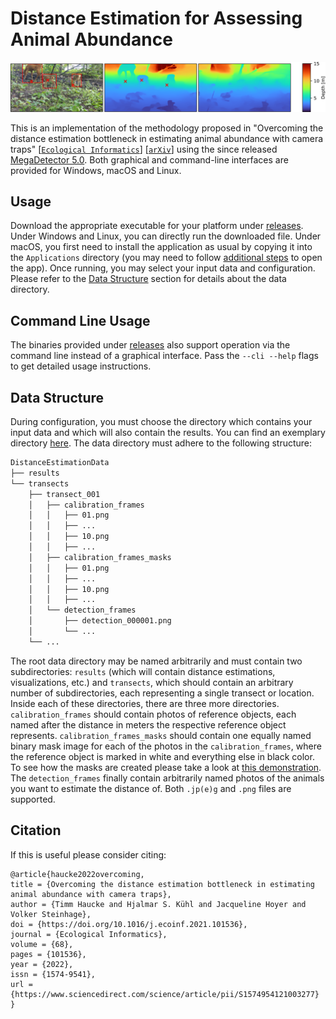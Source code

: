 # Distance Estimation for Assessing Animal Abundance

![Teaser](./assets/teaser.png)

This is an implementation of the methodology proposed in "Overcoming the distance estimation bottleneck in estimating animal abundance with camera traps" [[`Ecological Informatics`](https://doi.org/10.1016/j.ecoinf.2021.101536)] [[`arXiv`](https://arxiv.org/abs/2105.04244)] using the since released [MegaDetector 5.0](https://github.com/microsoft/CameraTraps/releases/tag/v5.0). Both graphical and command-line interfaces are provided for Windows, macOS and Linux.

## Usage

Download the appropriate executable for your platform under [releases](https://github.com/timmh/distance-estimation/releases). Under Windows and Linux, you can directly run the downloaded file. Under macOS, you first need to install the application as usual by copying it into the `Applications` directory (you may need to follow [additional steps](https://support.apple.com/guide/mac-help/open-a-mac-app-from-an-unidentified-developer-mh40616/mac) to open the app). Once running, you may select your input data and configuration. Please refer to the [Data Structure](#data-structure) section for details about the data directory.

## Command Line Usage

The binaries provided under [releases](https://github.com/timmh/distance-estimation/releases) also support operation via the command line instead of a graphical interface. Pass the `--cli --help` flags to get detailed usage instructions.

## Data Structure

During configuration, you must choose the directory which contains your input data and which will also contain the results. You can find an exemplary directory [here](assets/demodata.zip). The data directory must adhere to the following structure:

```bash
DistanceEstimationData
├── results
└── transects
    ├── transect_001
    │   ├── calibration_frames
    │   │   ├── 01.png
    │   │   ├── ...
    │   │   ├── 10.png
    │   │   ├── ...
    │   ├── calibration_frames_masks
    │   │   ├── 01.png
    │   │   ├── ...
    │   │   ├── 10.png
    │   │   ├── ...
    │   └── detection_frames
    │       ├── detection_000001.png
    │       └── ...
    └── ...
```
The root data directory may be named arbitrarily and must contain two subdirectories: `results` (which will contain distance estimations, visualizations, etc.) and `transects`, which should contain an arbitrary number of subdirectories, each representing a single transect or location. Inside each of these directories, there are three more directories. `calibration_frames` should contain photos of reference objects, each named after the distance in meters the respective reference object represents. `calibration_frames_masks` should contain one equally named binary mask image for each of the photos in the `calibration_frames`, where the reference object is marked in white and everything else in black color. To see how the masks are created please take a look at [this demonstration](assets/mask_howto.mp4). The `detection_frames` finally contain arbitrarily named photos of the animals you want to estimate the distance of. Both `.jp(e)g` and `.png` files are supported.

## Citation

If this is useful please consider citing:
```
@article{haucke2022overcoming,
title = {Overcoming the distance estimation bottleneck in estimating animal abundance with camera traps},
author = {Timm Haucke and Hjalmar S. Kühl and Jacqueline Hoyer and Volker Steinhage},
doi = {https://doi.org/10.1016/j.ecoinf.2021.101536},
journal = {Ecological Informatics},
volume = {68},
pages = {101536},
year = {2022},
issn = {1574-9541},
url = {https://www.sciencedirect.com/science/article/pii/S1574954121003277}
}
```